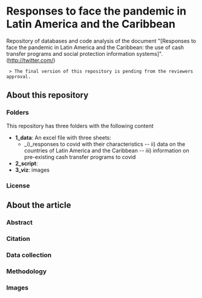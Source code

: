 # Responses to face the pandemic in Latin America and the Caribbean

Repository of databases and code analysis of the document "[Responses to face the pandemic in Latin America and the Caribbean: the use of cash transfer programs and social protection information systems]".(http://twitter.com/)

	 > The final version of this repository is pending from the reviewers approval.

## About this repository

### Folders
This repository has three folders with the following content

- **1_data**: An excel file with three sheets:
	- _i)_responses to covid with their characteristics
-- ii) data on the countries of Latin America and the Caribbean
-- iii) information on pre-existing cash transfer programs to covid
- **2_script**: 
- **3_viz**: images

### License


## About the article

### Abstract

### Citation

### Data collection

### Methodology

### Images
